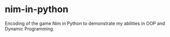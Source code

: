 # nim-in-python
Encoding of the game Nim in Python to demonstrate my abilities in OOP and Dynamic Programming.

